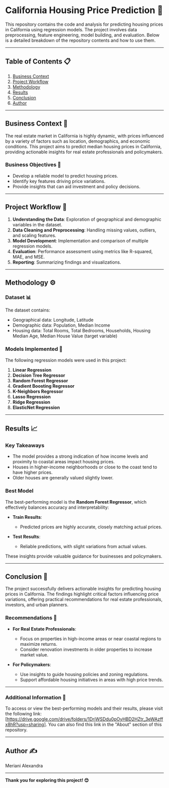# California Housing Price Prediction 🏡

This repository contains the code and analysis for predicting housing prices in California using regression models. The project involves data preprocessing, feature engineering, model building, and evaluation. Below is a detailed breakdown of the repository contents and how to use them.

---

## Table of Contents 📋

1. [Business Context](#business-context)
2. [Project Workflow](#project-workflow)
3. [Methodology](#methodology)
4. [Results](#results)
5. [Conclusion](#conclusion)
6. [Author](#author)

---

## Business Context 🌟

The real estate market in California is highly dynamic, with prices influenced by a variety of factors such as location, demographics, and economic conditions. This project aims to predict median housing prices in California, providing actionable insights for real estate professionals and policymakers.

### Business Objectives 🎯

* Develop a reliable model to predict housing prices.
* Identify key features driving price variations.
* Provide insights that can aid investment and policy decisions.

---

## Project Workflow 🔄

1. **Understanding the Data**: Exploration of geographical and demographic variables in the dataset.
2. **Data Cleaning and Preprocessing**: Handling missing values, outliers, and scaling features.
3. **Model Development**: Implementation and comparison of multiple regression models.
4. **Evaluation**: Performance assessment using metrics like R-squared, MAE, and MSE.
5. **Reporting**: Summarizing findings and visualizations.

---

## Methodology ⚙️

### Dataset 📊

The dataset contains:

* Geographical data: Longitude, Latitude
* Demographic data: Population, Median Income
* Housing data: Total Rooms, Total Bedrooms, Households, Housing Median Age, Median House Value (target variable)

### Models Implemented 🧮

The following regression models were used in this project:

1. **Linear Regression**
2. **Decision Tree Regressor**
3. **Random Forest Regressor**
4. **Gradient Boosting Regressor**
5. **K-Neighbors Regressor**
6. **Lasso Regression**
7. **Ridge Regression**
8. **ElasticNet Regression**

---

## Results 📈

### Key Takeaways

* The model provides a strong indication of how income levels and proximity to coastal areas impact housing prices.
* Houses in higher-income neighborhoods or close to the coast tend to have higher prices.
* Older houses are generally valued slightly lower.

### Best Model

The best-performing model is the **Random Forest Regressor**, which effectively balances accuracy and interpretability:

* **Train Results**:

  * Predicted prices are highly accurate, closely matching actual prices.
* **Test Results**:

  * Reliable predictions, with slight variations from actual values.

These insights provide valuable guidance for businesses and policymakers.

---

## Conclusion 🏁

The project successfully delivers actionable insights for predicting housing prices in California. The findings highlight critical factors influencing price variations, offering practical recommendations for real estate professionals, investors, and urban planners.

### Recommendations 📝

* **For Real Estate Professionals**:

  * Focus on properties in high-income areas or near coastal regions to maximize returns.
  * Consider renovation investments in older properties to increase market value.

* **For Policymakers**:

  * Use insights to guide housing policies and zoning regulations.
  * Support affordable housing initiatives in areas with high price trends.

---

### Additional Information 🔗

To access or view the best-performing models and their results, please visit the following link: [https://drive.google.com/drive/folders/1DrjWSDdu0pOyHBD2HZtr_3eWAzffx8hR?usp=sharing]. You can also find this link in the "About" section of this repository.

---

## Author ✍️
Meriani Alexandra 

---

**Thank you for exploring this project! 😊**
